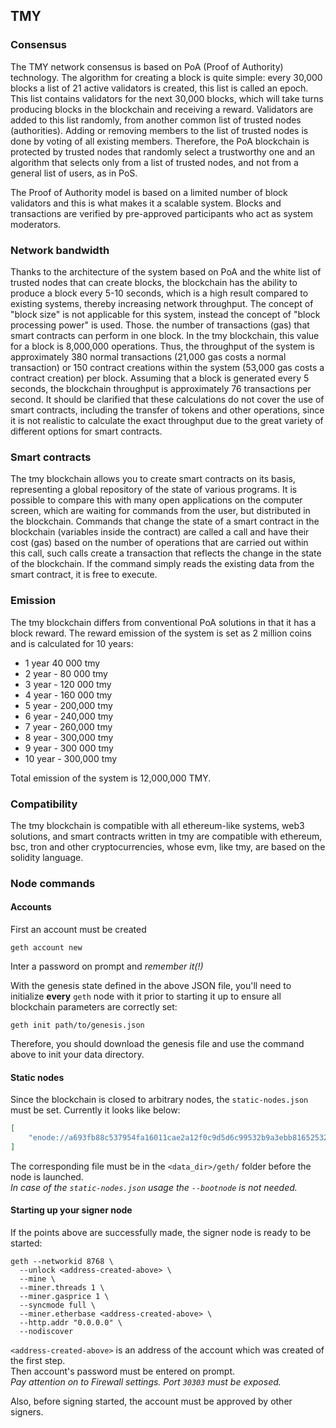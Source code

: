 ## TMY

### Consensus

The TMY network consensus is based on PoA (Proof of Authority) technology. The algorithm for creating a block is quite simple: every 30,000 blocks a list of 21 active validators is created, this list is called an epoch. This list contains validators for the next 30,000 blocks, which will take turns producing blocks in the blockchain and receiving a reward. Validators are added to this list randomly, from another common list of trusted nodes (authorities). Adding or removing members to the list of trusted nodes is done by voting of all existing members. Therefore, the PoA blockchain is protected by trusted nodes that randomly select a trustworthy one and an algorithm that selects only from a list of trusted nodes, and not from a general list of users, as in PoS.

The Proof of Authority model is based on a limited number of block validators and this is what makes it a scalable system. Blocks and transactions are verified by pre-approved participants who act as system moderators.


### Network bandwidth

Thanks to the architecture of the system based on PoA and the white list of trusted nodes that can create blocks, the blockchain has the ability to produce a block every 5-10 seconds, which is a high result compared to existing systems, thereby increasing network throughput. The concept of "block size" is not applicable for this system, instead the concept of "block processing power" is used. Those. the number of transactions (gas) that smart contracts can perform in one block. In the tmy blockchain, this value for a block is 8,000,000 operations. Thus, the throughput of the system is approximately 380 normal transactions (21,000 gas costs a normal transaction) or 150 contract creations within the system (53,000 gas costs a contract creation) per block. Assuming that a block is generated every 5 seconds, the blockchain throughput is approximately 76 transactions per second. It should be clarified that these calculations do not cover the use of smart contracts, including the transfer of tokens and other operations, since it is not realistic to calculate the exact throughput due to the great variety of different options for smart contracts.

### Smart contracts

The tmy blockchain allows you to create smart contracts on its basis, representing a global repository of the state of various programs. It is possible to compare this with many open applications on the computer screen, which are waiting for commands from the user, but distributed in the blockchain. Commands that change the state of a smart contract in the blockchain (variables inside the contract) are called a call and have their cost (gas) based on the number of operations that are carried out within this call, such calls create a transaction that reflects the change in the state of the blockchain. If the command simply reads the existing data from the smart contract, it is free to execute.


### Emission

The tmy blockchain differs from conventional PoA solutions in that it has a block reward. The reward emission of the system is set as 2 million coins and is calculated for 10 years:
- 1 year 40 000 tmy
- 2 year - 80 000 tmy
- 3 year - 120 000 tmy
- 4 year - 160 000 tmy
- 5 year - 200,000 tmy
- 6 year - 240,000 tmy
- 7 year - 260,000 tmy
- 8 year - 300,000 tmy
- 9 year - 300 000 tmy
- 10 year - 300,000 tmy

Total emission of the system is 12,000,000 TMY.

### Compatibility

The tmy blockchain is compatible with all ethereum-like systems, web3 solutions, and smart contracts written in tmy are compatible with ethereum, bsc, tron and other cryptocurrencies, whose evm, like tmy, are based on the solidity language.

### Node commands

#### Accounts
First an account must be created
```shell
geth account new 
```
Inter a password on prompt and *remember it(!)*

With the genesis state defined in the above JSON file, you'll need to initialize **every**
`geth` node with it prior to starting it up to ensure all blockchain parameters are correctly
set:

```shell
geth init path/to/genesis.json
```

Therefore, you should download the genesis file and use the command above to init your data directory.  

#### Static nodes
Since the blockchain is closed to arbitrary nodes, the `static-nodes.json` must be set. Currently it looks like below:
```json
[
	"enode://a693fb88c537954fa16011cae2a12f0c9d5d6c99532b9a3ebb816525323c22d9bcf973834fff37f10e3b42e3e63d2b69eecb27c8f141eb4f12190f2ddb626d7a@185.135.80.216:30303?discport=30304"
]
```

The corresponding file must be in the `<data_dir>/geth/` folder before the node is launched.   
*In case of the `static-nodes.json` usage the `--bootnode` is not needed.*

#### Starting up your signer node
If the points above are successfully made, the signer node is ready to be started:
```shell
geth --networkid 8768 \
  --unlock <address-created-above> \
  --mine \
  --miner.threads 1 \
  --miner.gasprice 1 \
  --syncmode full \
  --miner.etherbase <address-created-above> \
  --http.addr "0.0.0.0" \
  --nodiscover
```
`<address-created-above>` is an address of the account which was created of the first step.  
Then account's password must be entered on prompt.  
*Pay attention on to Firewall settings. Port `30303` must be exposed.*

Also, before signing started, the account must be approved by other signers.
